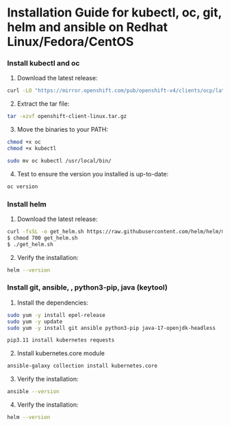 Installation Guide for kubectl, oc, git, helm and ansible on Redhat Linux/Fedora/CentOS
===============================================================================

### Install kubectl and oc
1. Download the latest release:
```sh
curl -LO "https://mirror.openshift.com/pub/openshift-v4/clients/ocp/latest/openshift-client-linux.tar.gz"
```

2. Extract the tar file:
```sh
tar -xzvf openshift-client-linux.tar.gz
```

3. Move the binaries to your PATH:
```sh
chmod +x oc 
chmod +x kubectl

sudo mv oc kubectl /usr/local/bin/
```

4. Test to ensure the version you installed is up-to-date:
```sh
oc version
```

### Install helm

1. Download the latest release:
```sh
curl -fsSL -o get_helm.sh https://raw.githubusercontent.com/helm/helm/main/scripts/get-helm-3
$ chmod 700 get_helm.sh
$ ./get_helm.sh
```

2. Verify the installation:
```sh
helm --version
```

### Install git, ansible, , python3-pip, java (keytool)
1. Install the dependencies:
```sh
sudo yum -y install epel-release
sudo yum -y update
sudo yum -y install git ansible python3-pip java-17-openjdk-headless

pip3.11 install kubernetes requests
```


2. Install kubernetes.core module
```sh
ansible-galaxy collection install kubernetes.core
```

3. Verify the installation:
```sh
ansible --version
```

4. Verify the installation:
```sh
helm --version
```
